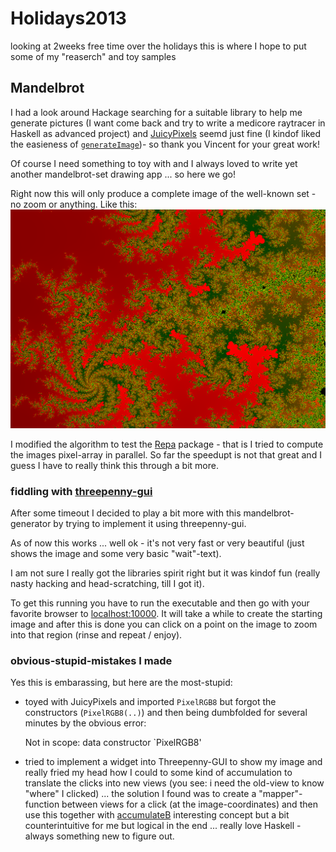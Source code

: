 Holidays2013
============

looking at 2weeks free time over the holidays this is where I hope to put some of my "reaserch" and toy samples

## Mandelbrot
I had a look around Hackage searching for a suitable library to help me generate pictures (I want come back and try to write a medicore raytracer in Haskell as advanced project) and [JuicyPixels](http://hackage.haskell.org/package/JuicyPixels) seemd just fine (I kindof liked the easieness of [`generateImage`](http://hackage.haskell.org/package/JuicyPixels-3.1.2/docs/Codec-Picture.html#v:generateImage))- so thank you Vincent for your great work!

Of course I need something to toy with and I always loved to write yet another mandelbrot-set drawing app ... so here we go!

Right now this will only produce a complete image of the well-known set - no zoom or anything. Like this: ![MandelbrotSetImage](./Mandelbrot/mandelbrot.png "Mandelbrot Set")

I modified the algorithm to test the [Repa](http://hackage.haskell.org/package/repa) package - that is I tried to compute the images pixel-array in parallel. So far the speedupt is not that great and I guess I have to really think this through a bit more.

### fiddling with [threepenny-gui](http://www.haskell.org/haskellwiki/Threepenny-gui)
After some timeout I decided to play a bit more with this mandelbrot-generator by trying to implement it using threepenny-gui.

As of now this works ... well ok - it's not very fast or very beautiful (just shows the image and some very basic "wait"-text).

I am not sure I really got the libraries spirit right but it was kindof fun (really nasty hacking and head-scratching, till I got it).

To get this running you have to run the executable and then go with your favorite browser to [localhost:10000](http://localhost:10000/).
It will take a while to create the starting image and after this is done you can click on a point on the image to zoom into that region (rinse and repeat / enjoy).

### obvious-stupid-mistakes I made
Yes this is embarassing, but here are the most-stupid:

- toyed with JuicyPixels and imported `PixelRGB8` but forgot the constructors (`PixelRGB8(..)`) and then being dumbfolded for several minutes by the obvious error:

    Not in scope: data constructor `PixelRGB8'

- tried to implement a widget into Threepenny-GUI to show my image and really fried my head how I could to some kind of accumulation to translate the clicks into new views (you see: i need the old-view to know "where" I clicked) ... the solution I found was to create a "mapper"-function between views for a click (at the image-coordinates) and then use this together with [accumulateB](http://hackage.haskell.org/package/threepenny-gui-0.4.0.1/docs/Reactive-Threepenny.html#v:accumB) interesting concept but a bit counterintuitive for me but logical in the end ... really love Haskell - always something new to figure out.

